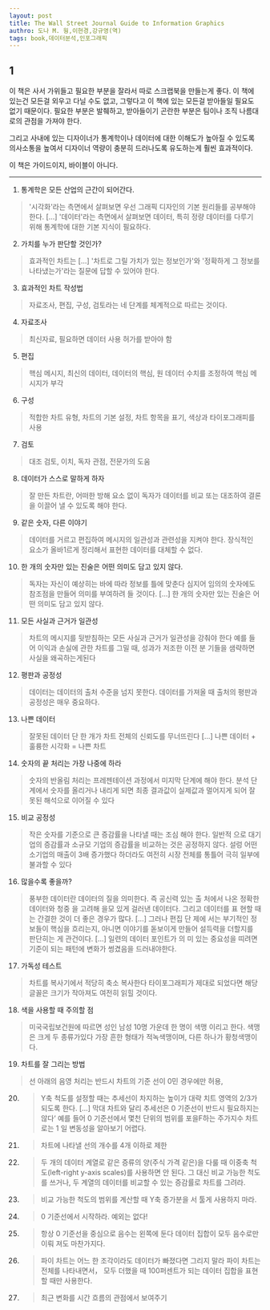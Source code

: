```yaml
---
layout: post
title: The Wall Street Journal Guide to Information Graphics
authro: 도나 M. 웡,이현경,강규영(역)
tags: book,데이터분석,인포그래픽
---
```


## 1
이 책은 사서 가위들고 필요한 부분을 잘라서 따로 스크랩북을 만들는게 좋다. 이 책에 있는건 모든걸 외우고 다닐 수도 없고, 그렇다고 이 책에 있는 모든걸 받아들일 필요도 없기 때문이다. 필요한 부분은 발췌하고, 받아들이기 곤란한 부분은 팀이나 조직 나름대로의 관점을 가져야 한다. 

그리고 사내에 있는 디자이너가 통계학이나 데이터에 대한 이해도가 높아질 수 있도록 의사소통을 높여서 디자이너 역량이 충분히 드러나도록 유도하는게 훨씬 효과적이다. 

이 책은 가이드이지, 바이블이 아니다.


-----

1. 통계학은 모든 산업의 근간이 되어간다.
> '시각화'라는 측면에서 살펴보면 우선 그래픽 디자인의 기본 원리들를 공부해야 한다. [...] '데이터'라는 측면에서 살펴보면 데이터, 특히 정량 데이터를 다루기 위해 통계학에 대한 기본 지식이 필요하다.

2. 가치를 누가 판단할 것인가?
> 효과적인 차트는 [...] '차트로 그릴 가치가 있는 정보인가'와 '정확하게 그 정보를 나타냈는가'라는 질문에 답할 수 있어야 한다.

3. 효과적인 차트 작성법
> 자료조사, 편집, 구성, 검토라는 네 단계를 체계적으로 따르는 것이다.

4. 자료조사
> 최신자료, 필요하면 데이터 사용 허가를 받아야 함

5. 편집
> 핵심 메시지, 최신의 데이터, 데이터의 핵심, 원 데이터 수치를 조정하여 핵심 메시지가 부각

6. 구성
> 적합한 차트 유형, 차트의 기본 설정, 차트 항목을 표기, 색상과 타이포그래피를 사용

7. 검토
> 대조 검토, 이치, 독자 관점, 전문가의 도움

8. 데이터가 스스로 말하게 하자
> 잘 만든 차트란, 어떠한 방해 요소 없이 독자가 데이터를 비교 또는 대조하여 결론을 이끌어 낼 수 있도록 해야 한다.

9. 같은 숫자, 다른 이야기
> 데이터를 거르고 편집하여 메시지의 일관성과 관련성을 지켜야 한다. 장식적인 요소가 올바1르게 정리해서 표현한 데이터를 대체할 수 없다.

10. 한 개의 숫자만 있는 진술은 어떤 의미도 담고 있지 않다.
> 독자는 자신이 예상히는 바에 따라 정보를 틀에 맞춘다 심지어 임의의 숫자에도 참조점을 만들어 의미를 부여하려 들 것이다. [...] 한 개의 숫자만 있는 진술은 어떤 의미도 담고 있지 않다.

11. 모든 사실과 근거가 일관성
> 차트의 메시지를 뒷받침하는 모든 사실과 근거가 일관성을 강춰야 한다 예를 들어 이익과 손실에 관한 차트를 그밀 때, 성과가 저조한 이전 분 기들을 샘략하면 사실을 왜곡하는게된다

12. 평판과 공정성
> 데이터는 데이터의 출처 수준을 넘지 못한다. 데이터를 가져올 때 출처의 평판과 공정성은 매우 중요하다.

13. 나쁜 데이터
> 잘못된 데이터 단 한 개가 차트 전체의 신뢰도를 무너뜨린다 [...] 나쁜 데이터 + 훌륭한 시각화 = 나쁜 차트

14. 숫자의 끝 처리는 가장 나중에 하라
> 숫자의 반올림 처리는 프레젠테이션 과정에서 미지막 단계에 해야 한다. 분석 단계에서 숫자를 올리거나 내리게 되면 최종 결과값이 실제값과 멀어지게 되어 잘못된 해석으로 이어질 수 있다

15. 비교 공정성
> 작은 숫자를 기준으로 큰 증감률을 나타낼 때는 조심 해야 한다. 일반적 으로 대기업의 증감률과 소규모 기업의 증감률을 비교하는 것은 공정하지 않다. 설렁 어떤 소기업의 매출이 3배 증가했다 하더라도 여전히 시장 전체를 통틀어 극히 일부에 불과할 수 있다

16. 많을수록 좋을까?
> 풍부한 데이터란 데이터의 질을 의미한다. 즉 공신력 있는 출 처에서 나온 정확한 데이터와 청중 을 고려해 을모 있게 걸러낸 데이터다. 그리고 데이터를 표 현할 때는 간결한 것이 더 좋은 경우가 많다. [...] 그러나 편집 단 제에 서는 부기적인 정보들이 핵심을 흐리는지, 아니면 이야기를 돋보이게 만들어 설득력을 더할지를 판단히는 게 관건이다. [...] 일련의 데이터 포인트가 의 미 있는 중요성을 띠려면 기준이 되는 패턴에 변화가 썽겼음을 드러내야한다.

17. 가독성 테스트
> 차트를 복사기에서 적당히 축소 복사한다 타이포그래피가 제대로 되었다면 해당 글꼴은 크기가 작아져도 여전히 읽힐 것이다.

18. 색을 사용할 때 주의할 점
> 미국국립보건원에 따르면 성인 남성 10명 가운데 한 명이 색맹 이리고 한다. 색맹은 크게 두 종류가있다 가장 흔한 형태가 적녹색맹이며, 다른 하나가 황청색맹이다.

19. 차트를 잘 그리는 방법
> 선 아래의 음영 처리는 반드시 차트의 기준
선이 0민 경우에만 허용, 

20. > Y축 척도를 설정할 때는 추세선이 차지하는 높이가 대략 치트 영역의 2/3가 되도록 한다. [...] 막대 차트와 달리 추세선은 0 기준선이 반드시 필요하지는 않다‘ 예를 들어 0 기준선에서 몇천 단위의 범위를 포을F하는 주가지수 차트로는 1 일 변동성을 알아보기 어렵다.

21. > 차트에 나타낼 선의 개수를 4개 이하로 제한

22. > 두 개의 데이터 계열로 같은 증류의 양(주식 가격 같은)을 다룰 때 이중축 척도(left-right y-axis scales)를 사용하면 안 된다. 그 대신 비교 가능한 척도를 쓰거나, 두 계열의 데이터를 비교할 수 있는 증감률로 차트를 그려라.

23. > 비교 가능한 척도의 범위를 계산할 때 Y축 증가분을 서 툴게 사용하지 마라.

24. > 0 기준선에서 시작하라. 예외는 없다!

25. > 항상 0 기준선을 중심으로 음수는 왼쪽에 둔다 데이터 집합이 모두 음수로만 이뤄 져도 마찬가지다.

26. > 파이 차트는 어느 한 조각이라도 데이터가 빠졌다면 그리지 말라 파이 차트는 전체를 나타내면서， 모두 더했을 때 100퍼센트가 되는 데이터 집합을 표현할 때만 사용한다.

27. > 최근 변화를 시간 흐름의 관점에서 보여주기




